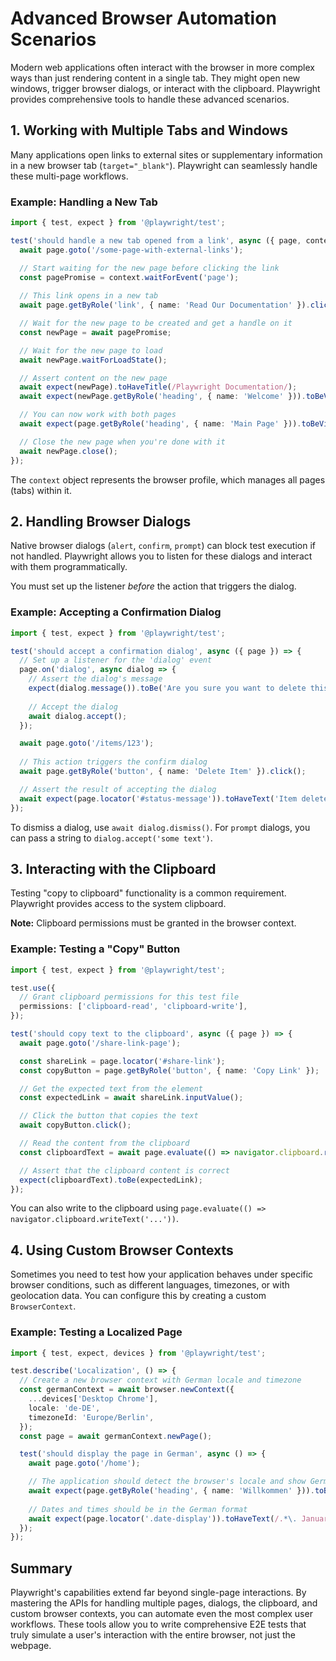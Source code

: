 # Advanced Browser Automation Scenarios

Modern web applications often interact with the browser in more complex ways than just rendering content in a single tab. They might open new windows, trigger browser dialogs, or interact with the clipboard. Playwright provides comprehensive tools to handle these advanced scenarios.

## 1. Working with Multiple Tabs and Windows

Many applications open links to external sites or supplementary information in a new browser tab (`target="_blank"`). Playwright can seamlessly handle these multi-page workflows.

### Example: Handling a New Tab

```typescript
import { test, expect } from '@playwright/test';

test('should handle a new tab opened from a link', async ({ page, context }) => {
  await page.goto('/some-page-with-external-links');

  // Start waiting for the new page before clicking the link
  const pagePromise = context.waitForEvent('page');
  
  // This link opens in a new tab
  await page.getByRole('link', { name: 'Read Our Documentation' }).click();

  // Wait for the new page to be created and get a handle on it
  const newPage = await pagePromise;

  // Wait for the new page to load
  await newPage.waitForLoadState();

  // Assert content on the new page
  await expect(newPage).toHaveTitle(/Playwright Documentation/);
  await expect(newPage.getByRole('heading', { name: 'Welcome' })).toBeVisible();

  // You can now work with both pages
  await expect(page.getByRole('heading', { name: 'Main Page' })).toBeVisible();

  // Close the new page when you're done with it
  await newPage.close();
});
```
The `context` object represents the browser profile, which manages all pages (tabs) within it.

## 2. Handling Browser Dialogs

Native browser dialogs (`alert`, `confirm`, `prompt`) can block test execution if not handled. Playwright allows you to listen for these dialogs and interact with them programmatically.

You must set up the listener *before* the action that triggers the dialog.

### Example: Accepting a Confirmation Dialog

```typescript
import { test, expect } from '@playwright/test';

test('should accept a confirmation dialog', async ({ page }) => {
  // Set up a listener for the 'dialog' event
  page.on('dialog', async dialog => {
    // Assert the dialog's message
    expect(dialog.message()).toBe('Are you sure you want to delete this item?');
    
    // Accept the dialog
    await dialog.accept();
  });

  await page.goto('/items/123');
  
  // This action triggers the confirm dialog
  await page.getByRole('button', { name: 'Delete Item' }).click();

  // Assert the result of accepting the dialog
  await expect(page.locator('#status-message')).toHaveText('Item deleted successfully.');
});
```

To dismiss a dialog, use `await dialog.dismiss()`. For `prompt` dialogs, you can pass a string to `dialog.accept('some text')`.

## 3. Interacting with the Clipboard

Testing "copy to clipboard" functionality is a common requirement. Playwright provides access to the system clipboard.

**Note:** Clipboard permissions must be granted in the browser context.

### Example: Testing a "Copy" Button

```typescript
import { test, expect } from '@playwright/test';

test.use({
  // Grant clipboard permissions for this test file
  permissions: ['clipboard-read', 'clipboard-write'],
});

test('should copy text to the clipboard', async ({ page }) => {
  await page.goto('/share-link-page');

  const shareLink = page.locator('#share-link');
  const copyButton = page.getByRole('button', { name: 'Copy Link' });

  // Get the expected text from the element
  const expectedLink = await shareLink.inputValue();

  // Click the button that copies the text
  await copyButton.click();

  // Read the content from the clipboard
  const clipboardText = await page.evaluate(() => navigator.clipboard.readText());

  // Assert that the clipboard content is correct
  expect(clipboardText).toBe(expectedLink);
});
```

You can also write to the clipboard using `page.evaluate(() => navigator.clipboard.writeText('...'))`.

## 4. Using Custom Browser Contexts

Sometimes you need to test how your application behaves under specific browser conditions, such as different languages, timezones, or with geolocation data. You can configure this by creating a custom `BrowserContext`.

### Example: Testing a Localized Page

```typescript
import { test, expect, devices } from '@playwright/test';

test.describe('Localization', () => {
  // Create a new browser context with German locale and timezone
  const germanContext = await browser.newContext({
    ...devices['Desktop Chrome'],
    locale: 'de-DE',
    timezoneId: 'Europe/Berlin',
  });
  const page = await germanContext.newPage();

  test('should display the page in German', async () => {
    await page.goto('/home');

    // The application should detect the browser's locale and show German text
    await expect(page.getByRole('heading', { name: 'Willkommen' })).toBeVisible();
    
    // Dates and times should be in the German format
    await expect(page.locator('.date-display')).toHaveText(/.*\. Januar 2023/);
  });
});
```

## Summary

Playwright's capabilities extend far beyond single-page interactions. By mastering the APIs for handling multiple pages, dialogs, the clipboard, and custom browser contexts, you can automate even the most complex user workflows. These tools allow you to write comprehensive E2E tests that truly simulate a user's interaction with the entire browser, not just the webpage.